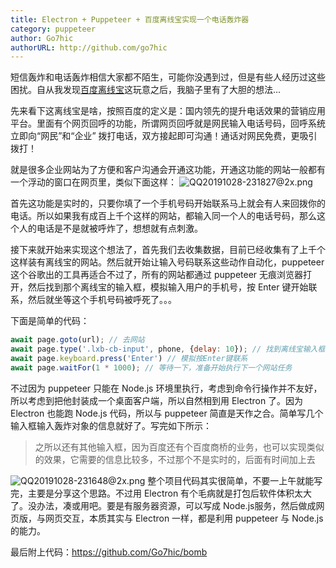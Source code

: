 ```yaml
---
title: Electron + Puppeteer + 百度离线宝实现一个电话轰炸器
category: puppeteer
author: Go7hic
authorURL: http://github.com/go7hic
---
```


短信轰炸和电话轰炸相信大家都不陌生，可能你没遇到过，但是有些人经历过这些困扰。自从我发现[百度离线宝](https://lxb.baidu.com/lxb/index.html?fromu=http%3A%2F%2Flxbjs.baidu.com%2F)这玩意之后，我脑子里有了大胆的想法...
<!--truncate-->
先来看下这离线宝是啥，按照百度的定义是：国内领先的提升电话效果的营销应用平台。里面有个网页回呼的功能，所谓网页回呼就是网民输入电话号码，回呼系统立即向“网民”和“企业” 拨打电话，双方接起即可沟通！通话对网民免费，更吸引拨打！

就是很多企业网站为了方便和客户沟通会开通这功能，开通这功能的网站一般都有一个浮动的窗口在网页里，类似下面这样：
![QQ20191028-231827@2x.png](https://i.loli.net/2019/10/28/CGpQ2V4ul5h1ar9.png)


首先这功能是实时的，只要你填了一个手机号码开始联系马上就会有人来回拨你的电话。所以如果我有成百上千个这样的网站，都输入同一个人的电话号码，那么这个人的电话是不是就被呼炸了，想想就有点刺激。

接下来就开始来实现这个想法了，首先我们去收集数据，目前已经收集有了上千个这样装有离线宝的网站。然后就开始让输入号码联系这些动作自动化，puppeteer 这个谷歌出的工具再适合不过了，所有的网站都通过 puppeteer 无痕浏览器打开，然后找到那个离线宝的输入框，模拟输入用户的手机号，按 Enter 键开始联系，然后就坐等这个手机号码被呼死了。。。

下面是简单的代码：

```js
await page.goto(url); // 去网站
await page.type('.lxb-cb-input', phone, {delay: 10}); // 找到离线宝输入框，模拟输入用户手机号码
await page.keyboard.press('Enter') // 模拟按Enter键联系
await page.waitFor(1 * 1000); // 等待一下，准备开始执行下一个网站任务
```

不过因为 puppeteer 只能在 Node.js 环境里执行，考虑到命令行操作并不友好，所以考虑到把他封装成一个桌面客户端，所以自然相到用 Electron 了。因为 Electron 也能跑 Node.js 代码，所以与 puppeteer 简直是天作之合。简单写几个输入框输入轰炸对象的信息就好了。写完如下所示：
> 之所以还有其他输入框，因为百度还有个百度商桥的业务，也可以实现类似的效果，它需要的信息比较多，不过那个不是实时的，后面有时间加上去

![QQ20191028-231648@2x.png](https://i.loli.net/2019/10/28/NYqjVwoGxRZmn1O.png)
整个项目代码其实很简单，不要一上午就能写完，主要是分享这个思路。不过用 Electron 有个毛病就是打包后软件体积太大了。没办法，凑或用吧。要是有服务器资源，可以写成 Node.js服务，然后做成网页版，与网页交互，本质其实与 Electron 一样，都是利用 puppeteer 与 Node.js 的能力。

最后附上代码：https://github.com/Go7hic/bomb